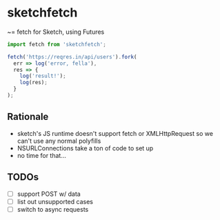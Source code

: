 # sketchfetch

~= fetch for Sketch, using Futures

```js
import fetch from 'sketchfetch';

fetch('https://reqres.in/api/users').fork(
  err => log('error, fella'),
  res => {
    log('result!');
    log(res);
  }
);
```

## Rationale
- sketch's JS runtime doesn't support fetch or XMLHttpRequest so we can't use any normal polyfills
- NSURLConnections take a ton of code to set up
- no time for that…

## TODOs
- [ ] support POST w/ data
- [ ] list out unsupported cases
- [ ] switch to async requests
